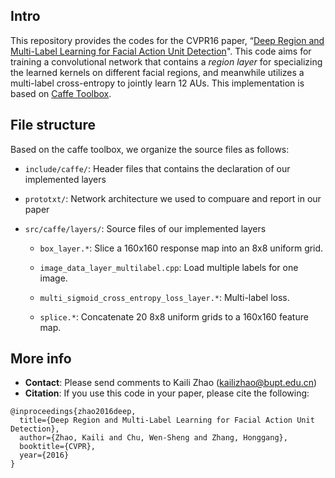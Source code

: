 Intro
-----

This repository provides the codes for the CVPR16 paper, “[Deep Region and Multi-Label Learning for Facial Action Unit Detection](http://www.cv-foundation.org/openaccess/content_cvpr_2016/papers/Zhao_Deep_Region_and_CVPR_2016_paper.pdf)".
This code aims for training a convolutional network that contains a *region layer* for specializing the learned kernels on different facial regions, and meanwhile utilizes a multi-label cross-entropy to jointly learn 12 AUs.
This implementation is based on [Caffe Toolbox](https://github.com/BVLC/caffe). 


File structure
--------------

Based on the caffe toolbox, we organize the source files as follows:

- `include/caffe/`: Header files that contains the declaration of our implemented layers

- `prototxt/`: Network architecture we used to compuare and report in our paper

- `src/caffe/layers/`: Source files of our implemented layers

    - `box_layer.*`: Slice a 160x160 response map into an 8x8 uniform grid.
    
    - `image_data_layer_multilabel.cpp`: Load multiple labels for one image.
    
    - `multi_sigmoid_cross_entropy_loss_layer.*`: Multi-label loss.
    
    - `splice.*`: Concatenate 20 8x8 uniform grids to a 160x160 feature map.
    
    

More info
---------

- **Contact**:  Please send comments to Kaili Zhao (kailizhao@bupt.edu.cn)  
- **Citation**: If you use this code in your paper, please cite the following:
```
@inproceedings{zhao2016deep,
  title={Deep Region and Multi-Label Learning for Facial Action Unit Detection},
  author={Zhao, Kaili and Chu, Wen-Sheng and Zhang, Honggang},
  booktitle={CVPR},
  year={2016}
}
```
